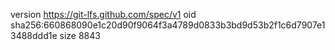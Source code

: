 version https://git-lfs.github.com/spec/v1
oid sha256:660868090e1c20d90f9064f3a4789d0833b3bd9d53b2f1c6d7907e13488ddd1e
size 8843
